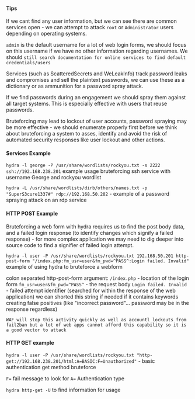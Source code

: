 
#### Tips

If we cant find any user information, but we can see there are common services open - we can attempt to attack `root` or `Administrator` users depending on operating systems.

`admin` is the default username for a lot of web login forms, we should focus on this username if we have no other information regarding usernames. We should `still search documentation for online services to find default credentials/users`

Services (such as ScatteredSecrets and  WeLeakInfo) track password leaks and compromises and sell the plaintext passwords, we can use these as a dictionary or as ammunition for a password spray attack.

If we find passwords during an engagement we should spray them against all target systems. This is especially effective with users that reuse passwords.

Bruteforcing may lead to lockout of user accounts, password spraying may be more effective - we should enumerate properly first before we think about bruteforcing a system to asses, identify and avoid the risk of automated security responses like user lockout and other actions.
#### Services Example

`hydra -l george -P /usr/share/wordlists/rockyou.txt -s 2222 ssh://192.168.238.201` example usage bruteforcing ssh service with username George and rockyou wordlist

`hydra -L /usr/share/wordlists/dirb/others/names.txt -p "SuperS3cure1337#" rdp://192.168.50.202` - example of a password spraying attack on an rdp service

#### HTTP POST Example

Bruteforcing a web form with hydra requires us to find the post body data, and a failed login response (to identify changes which signify a failed response) - for more complex application we may need to dig deeper into source code to find a signifier of failed login attempt.

`hydra -l user -P /usr/share/wordlists/rockyou.txt 192.168.50.201 http-post-form "/index.php:fm_usr=user&fm_pwd=^PASS^:Login failed. Invalid"` example of using hydra to bruteforce a webform

colon separated http-post-form argument:
`/index.php` - location of the login form
`fm_usr=user&fm_pwd=^PASS^` - the request body
`Login failed. Invalid` - failed attempt identifier (searched for within the response of the web application) we can shorted this string if needed if it contains keywords creating false positives (like "incorrect password"... password may be in the response regardless)

`WAF will stop this activity quickly as well as accountl lockouts from fail2ban but a lot of web apps cannot afford this capability so it is a good vector to attack`

#### HTTP GET example

`hydra -l user -P /usr/share/wordlists/rockyou.txt "http-get://192.168.238.201/html:A=BASIC:F=Unauthorized"` - basic authentication get method bruteforce

`F=` fail message to look for
`A=` Authentication type

`hydra http-get -U` to find information for usage
